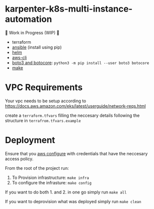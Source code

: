 # karpenter-k8s-multi-instance-automation

🚧 Work in Progress (WIP) 🚧

- terraform
- [ansible](https://docs.ansible.com/ansible/latest/installation_guide/intro_installationhtml#installing-and-upgrading-ansible-with-pip) (install using pip)
- [helm](https://helm.sh/)
- [aws-cli](https://docs.aws.amazon.com/streams/latest/dev/setup-awscli.html)
- [boto3 and botocore](https://www.learnaws.org/2022/08/21/boto3-vs-botocore/): ````python3 -m pip install --user boto3 botocore````
- [make](https://www.gnu.org/software/make/)


# VPC Requirements
Your vpc needs to be setup according to https://docs.aws.amazon.com/eks/latest/userguide/network-reqs.html

create a ````terraform.tfvars```` filling the neccesary details following the structure in ````terrafrom.tfvars.example````


# Deployment

Ensure that you [aws configure](https://docs.aws.amazon.com/cli/v1/userguide/cli-chap-configure.html) with credentials that have the neccesary access policy. 

From the root of the project run:

1. To Provision infrastructure: ````make infra````
2. To configure the infrasture: ````make config````

If you want to do both 1. and 2. in one go simply run ````make all````

If you want to deprovision what was deployed simply run ````make clean````

